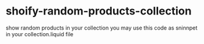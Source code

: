 # shoify-random-products-collection
show random products in your collection
you may use this code as sninnpet in your collection.liquid file
